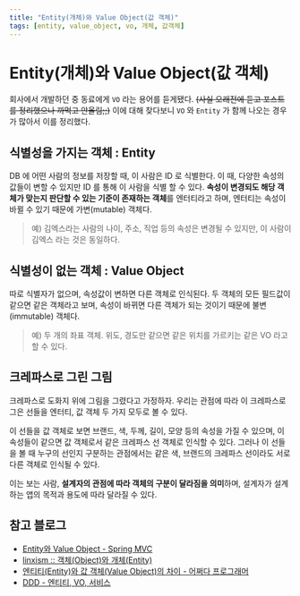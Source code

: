 ```yaml
---
title: "Entity(개체)와 Value Object(값 객체)"
tags: [entity, value_object, vo, 개체, 값객체]
---
```


# Entity(개체)와 Value Object(값 객체)

회사에서 개발하던 중 동료에게 `VO` 라는 용어를 듣게됐다. ~~(사실 오래전에 듣고 포스트를 정리했으나 까먹고 안올림;;)~~ 이에 대해 찾다보니 `VO` 와 `Entity` 가 함께 나오는 경우가 많아서 이를 정리했다.

## 식별성을 가지는 객체 : Entity

DB 에 어떤 사람의 정보를 저장할 때, 이 사람은 ID 로 식별한다. 이 때, 다양한 속성의 값들이 변할 수 있지만 ID 를 통해 이 사람을 식별 할 수 있다. **속성이 변경되도 해당 객체가 맞는지 판단할 수 있는 기준이 존재하는 객체**를 엔터티라고 하며, 엔터티는 속성이 바뀔 수 있기 때문에 가변(mutable) 객체다.

> 예) 김엑스라는 사람의 나이, 주소, 직업 등의 속성은 변경될 수 있지만, 이 사람이 김엑스 라는 것은 동일하다.

## 식별성이 없는 객체 : Value Object

따로 식별자가 없으며, 속성값이 변하면 다른 객체로 인식된다. 두 객체의 모든 필드값이 같으면 같은 객체라고 보며, 속성이 바뀌면 다른 객체가 되는 것이기 때문에 불변(immutable) 객체다.

> 예) 두 개의 좌표 객체. 위도, 경도만 같으면 같은 위치를 가르키는 같은 VO 라고 할 수 있다.

## 크레파스로 그린 그림

크레파스로 도화지 위에 그림을 그렸다고 가정하자. 우리는 관점에 따라 이 크레파스로 그은 선들을 엔터티, 값 객체 두 가지 모두로 볼 수 있다.

이 선들을 값 객체로 보면 브랜드, 색, 두께, 길이, 모양 등의 속성을 가질 수 있으며, 이 속성들이 같으면 값 객체로서 같은 크레파스 선 객체로 인식할 수 있다. 그러나 이 선들을 볼 때 누구의 선인지 구분하는 관점에서는 같은 색, 브랜드의 크레파스 선이라도 서로 다른 객체로 인식될 수 있다.

이는 보는 사람, **설계자의 관점에 따라 객체의 구분이 달라짐을 의미**하며, 설계자가 설계하는 앱의 목적과 용도에 따라 달라질 수 있다.

## 참고 블로그

- [Entity와 Value Object - Spring MVC](http://egloos.zum.com/springmvc/v/624397)
- [linxism :: 객체(Object)와 개체(Entity)](http://linuxism.tistory.com/45)
- [엔티티(Entity)와 값 객체(Value Object)의 차이 - 어쩌다 프로그래머](https://jaeyeolshin.github.io/2016-02-06/difference-between-entity-and-value-object/)
- [DDD - 엔티티, VO, 서비스](http://opennote46.tistory.com/196)